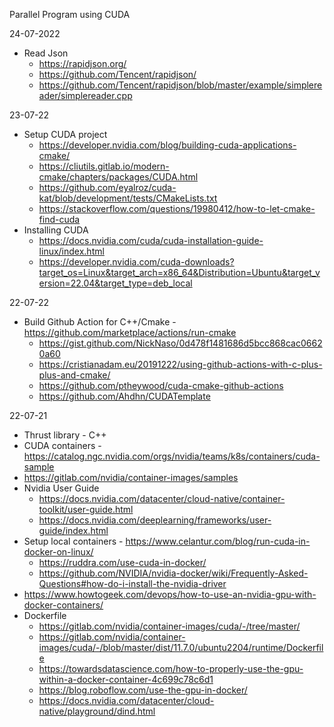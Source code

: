 Parallel Program using CUDA

24-07-2022
* Read Json
  * https://rapidjson.org/
  * https://github.com/Tencent/rapidjson/
  * https://github.com/Tencent/rapidjson/blob/master/example/simplereader/simplereader.cpp

23-07-22
* Setup CUDA project
  * https://developer.nvidia.com/blog/building-cuda-applications-cmake/
  * https://cliutils.gitlab.io/modern-cmake/chapters/packages/CUDA.html
  * https://github.com/eyalroz/cuda-kat/blob/development/tests/CMakeLists.txt
  * https://stackoverflow.com/questions/19980412/how-to-let-cmake-find-cuda
* Installing CUDA
  * https://docs.nvidia.com/cuda/cuda-installation-guide-linux/index.html
  * https://developer.nvidia.com/cuda-downloads?target_os=Linux&target_arch=x86_64&Distribution=Ubuntu&target_version=22.04&target_type=deb_local

22-07-22
* Build Github Action for C++/Cmake - https://github.com/marketplace/actions/run-cmake
  * https://gist.github.com/NickNaso/0d478f1481686d5bcc868cac06620a60
  * https://cristianadam.eu/20191222/using-github-actions-with-c-plus-plus-and-cmake/
  * https://github.com/ptheywood/cuda-cmake-github-actions
  * https://github.com/Ahdhn/CUDATemplate

22-07-21 
* Thrust library - C++
* CUDA containers - https://catalog.ngc.nvidia.com/orgs/nvidia/teams/k8s/containers/cuda-sample 
* https://gitlab.com/nvidia/container-images/samples
* Nvidia User Guide
    * https://docs.nvidia.com/datacenter/cloud-native/container-toolkit/user-guide.html
    * https://docs.nvidia.com/deeplearning/frameworks/user-guide/index.html
* Setup local containers - https://www.celantur.com/blog/run-cuda-in-docker-on-linux/
    * https://ruddra.com/use-cuda-in-docker/
    * https://github.com/NVIDIA/nvidia-docker/wiki/Frequently-Asked-Questions#how-do-i-install-the-nvidia-driver
* https://www.howtogeek.com/devops/how-to-use-an-nvidia-gpu-with-docker-containers/
* Dockerfile
    * https://gitlab.com/nvidia/container-images/cuda/-/tree/master/
    * https://gitlab.com/nvidia/container-images/cuda/-/blob/master/dist/11.7.0/ubuntu2204/runtime/Dockerfile
    * https://towardsdatascience.com/how-to-properly-use-the-gpu-within-a-docker-container-4c699c78c6d1
    * https://blog.roboflow.com/use-the-gpu-in-docker/
    * https://docs.nvidia.com/datacenter/cloud-native/playground/dind.html

